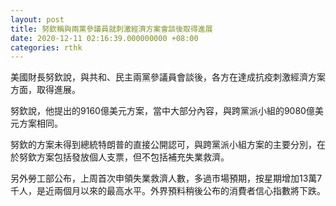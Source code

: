 ```yaml
---
layout: post
title: 努欽稱與兩黨參議員就刺激經濟方案會談後取得進展
date: 2020-12-11 02:16:39.000000000 +08:00
categories: rthk
---
```


美國財長努欽說，與共和、民主兩黨參議員會談後，各方在達成抗疫刺激經濟方案方面，取得進展。

努欽說，他提出的9160億美元方案，當中大部分內容，與跨黨派小組的9080億美元方案相同。

努欽的方案未得到總統特朗普的直接公開認可，與跨黨派小組方案的主要分別，在於努欽方案包括發放個人支票，但不包括補充失業救濟。

另外勞工部公布，上周首次申領失業救濟人數，多過市場預期，按星期增加13萬7千人，是近兩個月以來的最高水平。外界預料稍後公布的消費者信心指數將下跌。
